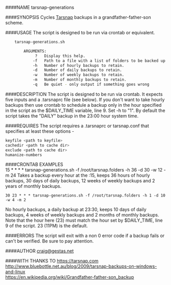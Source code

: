 ####NAME
tarsnap-generations  

####SYNOPSIS
Cycles [Tarsnap](https://tarsnap.com/ "Tarsnap") backups in a grandfather-father-son scheme.

####USAGE
The script is designed to be run via crontab or equivalent.
```bash
    tarsnap-generations.sh

        ARGUMENTS:
             ?   Display this help.    
            -f   Path to a file with a list of folders to be backed up. List should be newline delimited.  
            -h   Number of hourly backups to retain.
            -d   Number of daily backups to retain.
            -w   Number of weekly backups to retain.
            -m   Number of monthly backups to retain.
            -q   Be quiet - only output if something goes wrong
```

####DESCRIPTION
The script is designed to be run via crontab. It expects five inputs and a .tarsnaprc file (see below). If you don't want to take hourly backups then use crontab to schedule a backup only in the hour specified in the script as the $DAILY_TIME variable, line 9. Set -h to "1". By default the script takes the "DAILY" backup in the 23:00 hour system time. 

####REQUIRES
The script requires a .tarsnaprc or tarsnap.conf that specifies at least these options -  
```bash
keyfile <path to keyfile>  
cachedir <path to cache dir>  
exclude <path to cache dir>  
humanize-numbers
```

####CRONTAB EXAMPLES 	
    15 * * * * tarsnap-generations.sh -f /root/tarsnap.folders -h 36 -d 30 -w 12 -m 24
Takes a backup every hour at the :15, keeps 36 hours of hourly backups, 30 days of daily backups, 12 weeks of weekly backups and 2 years of monthly backups.
    
    30 23 * * * tarsnap-generations.sh -f /root/tarsnap.folders -h 1 -d 10 -w 4 -m 2
No hourly backups, a daily backup at 23:30, keeps 10 days of daily backups, 4 weeks of weekly backups and 2 months of monthly backups. Note that the hour here (23) must match the hour set by $DAILY_TIME, line 9 of the script. 23 (11PM) is the default.

####ERRORS
The script will exit with a non 0 error code if a backup fails or can't be verified. Be sure to pay attention. 

####AUTHOR
craig@gestas.net

####WITH THANKS TO
https://tarsnap.com  
http://www.bluebottle.net.au/blog/2009/tarsnap-backups-on-windows-and-linux  
https://en.wikipedia.org/wiki/Grandfather-father-son_backup
